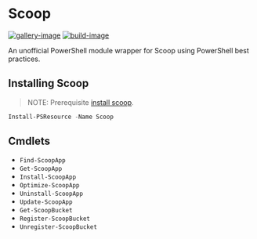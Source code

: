 # Scoop

[![gallery-image]][gallery-site]
[![build-image]][build-site]

[gallery-image]: https://img.shields.io/powershellgallery/dt/Scoop?logo=powershell
[build-image]: https://img.shields.io/github/actions/workflow/status/ThomasNieto/Scoop/ci.yml
[gallery-site]: https://www.powershellgallery.com/packages/Scoop
[build-site]: https://github.com/ThomasNieto/Scoop/actions/workflows/ci.yml

An unofficial PowerShell module wrapper for Scoop using PowerShell best
practices.

## Installing Scoop

> NOTE: Prerequisite [install scoop](https://scoop.sh/).

```powershell
Install-PSResource -Name Scoop
```

## Cmdlets

- `Find-ScoopApp`
- `Get-ScoopApp`
- `Install-ScoopApp`
- `Optimize-ScoopApp`
- `Uninstall-ScoopApp`
- `Update-ScoopApp`
- `Get-ScoopBucket`
- `Register-ScoopBucket`
- `Unregister-ScoopBucket`
